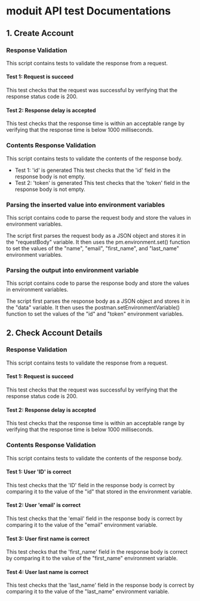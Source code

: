 # moduit API test Documentations

## 1. Create Account
### Response Validation
This script contains tests to validate the response from a request.
#### Test 1: Request is succeed
This test checks that the request was successful by verifying that the response status code is 200.
#### Test 2: Response delay is accepted
This test checks that the response time is within an acceptable range by verifying that the response time is below 1000 milliseconds.

### Contents Response Validation
This script contains tests to validate the contents of the response body.
- Test 1: 'id' is generated
This test checks that the 'id' field in the response body is not empty.
- Test 2: 'token' is generated
This test checks that the 'token' field in the response body is not empty.

### Parsing the inserted value into environment variables
This script contains code to parse the request body and store the values in environment variables.

The script first parses the request body as a JSON object and stores it in the "requestBody" variable. It then uses the pm.environment.set() function to set the values of the "name", "email", "first_name", and "last_name" environment variables.

### Parsing the output into environment variable
This script contains code to parse the response body and store the values in environment variables.

The script first parses the response body as a JSON object and stores it in the "data" variable. It then uses the postman.setEnvironmentVariable() function to set the values of the "id" and "token" environment variables.

## 2. Check Account Details
### Response Validation
This script contains tests to validate the response from a request.
#### Test 1: Request is succeed
This test checks that the request was successful by verifying that the response status code is 200.
#### Test 2: Response delay is accepted
This test checks that the response time is within an acceptable range by verifying that the response time is below 1000 milliseconds.

### Contents Response Validation
This script contains tests to validate the contents of the response body.
#### Test 1: User 'ID' is correct
This test checks that the 'ID' field in the response body is correct by comparing it to the value of the "id" that stored in the environment variable.

#### Test 2: User 'email' is correct
This test checks that the 'email' field in the response body is correct by comparing it to the value of the "email" environment variable.

#### Test 3: User first name is correct
This test checks that the 'first_name' field in the response body is correct by comparing it to the value of the "first_name" environment variable.

#### Test 4: User last name is correct
This test checks that the 'last_name' field in the response body is correct by comparing it to the value of the "last_name" environment variable.
